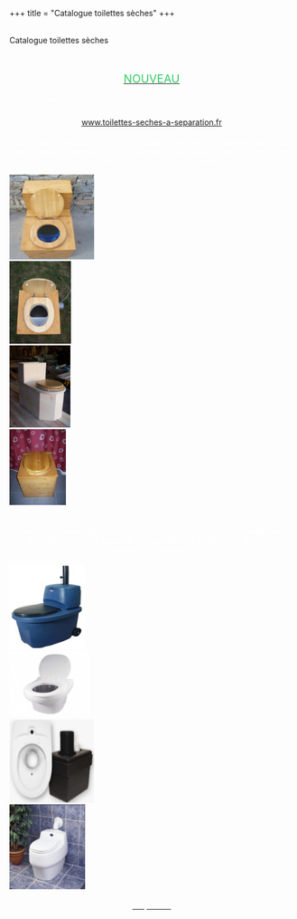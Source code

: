+++
title = "Catalogue toilettes sèches"
+++
<br />
 <br />
   <div class="title-01 uppercase">
    <a>Catalogue toilettes sèches</a>
  </div>
  <br />
  <br />
<div class="part900 boxcolor" style=" text-align: center;" >

<a href="http://toilettes-seches-a-separation.fr/"><span style="color: #33cc66; font-size: 20px;">NOUVEAU</span></a>
<br /><br /><span style="color: #ffffff;">Retrouvez toutes nos toilettes sèches sur notre site internet:</span> <br /><br /><a href="http://toilettes-seches-a-separation.fr/"><span style="color: #33cc66; font-size: 20px;">www.toilettes-seches-a-separation.fr</span></a><br /><br />
<span style="color: #ffffff;">Fabrication artisanale et locale de toilettes sèches à séparation des urines ou de toilettes sèches à litière: différentes essences de bois, réservoir de copeaux intégré ou non, seau et bavette inox. </span><br />
</div>
<div class="part900 boxcolor" >
<div class="scol part75 h150" ></div >
<div class="scol part150 h150" ><a href="http://toilettes-seches-a-separation.fr/"><img  src="/img/hts-01.jpg" alt="" width="150" height="150" /></a></div >
<div class="scol part50 h150" ></div >
<div class="scol part150 h150" ><a href="http://toilettes-seches-a-separation.fr/"><img   src="/img/hts-02.jpg" alt="" width="109" height="146" /></a></div >
<div class="scol part50 h150" ></div >
<div class="scol part150 h150" ><a href="http://toilettes-seches-a-separation.fr/"><img   src="/img/hts-03.jpg" alt="" width="108" height="145" /></a></div >
<div class="scol part50 h150" ></div >
<div class="scol part150 h150" ><a href="http://toilettes-seches-a-separation.fr/"><img   src="/img/hts-04.jpg" alt="" width="100" height="134" /></a></div>
<div class="scol part75 h150" ></div >
<br />
<br />

</div>
<div class="part900-noneh boxcolor" style=" text-align: center;">
<span style="color: #ffffff;">Nous distribuons également les toilettes sèches des sociétés suédoises: Wost Man Ecology, Separett, Clivus Multrum, finlandaise: Biolan et française: Ecodoméo.</span>
<br />
<br />
</div >
<div class="part900 boxcolor">
<div class="scol part75 h150" ></div >
<div class="scol part150 h150"><a href="http://toilettes-seches-a-separation.fr/"><img src="/img/tsas_01.jpg" alt="" width="134" height="150" /></a></div >
<div class="scol part50 h150" ></div >
<div class="scol part150 h150"><a href="http://toilettes-seches-a-separation.fr/"><img src="/img/tsas_02.jpg" alt="" width="142" height="118" /></a></div >
<div class="scol part50 h150" ></div >
<div class="scol part150 h150"><a href="http://toilettes-seches-a-separation.fr/"><img src="/img/tsas_03.png" alt="" width="150" height="147" /></a></div >
<div class="scol part50 h150" ></div >
<div class="scol part150 h150"><a href="http://toilettes-seches-a-separation.fr/"><img  src="/img/tsas_04.jpg" alt="" width="134" height="150" /></a></div >
<div class="scol part75 h150" ></div >
</div>
<br />
<div class="part900-noneh boxcolor" style="text-align: center;">
<a href="http://toilettes-seches-a-separation.fr/"><em><span style="color: #ffffff;">Cliquez ici</span></em></a><br />
</div>
<br />

  


